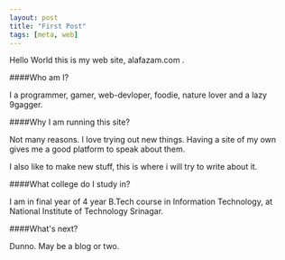 ```yaml
---
layout: post
title: "First Post"
tags: [meta, web]
---
```


Hello World this is my web site, alafazam.com .

####Who am I?

I a programmer, gamer, web-devloper, foodie, nature lover and a lazy 9gagger.
<!--more-->

####Why I am running this site?

Not many reasons. I love trying out new things. Having a site of my own gives me a good platform to speak about them.

I also like to make new stuff, this is where i will try to write about it.

####What college do I study in?

I am in final year of 4 year B.Tech course in Information Technology, at National Institute of Technology Srinagar.

####What's next?

Dunno. May be a blog or two.
